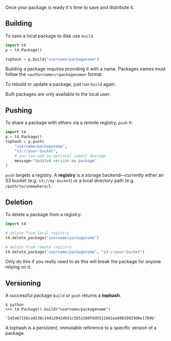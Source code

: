 Once your package is ready it's time to save and distribute it.

## Building
To save a local package to disk use `build`.

```python
import t4
p = t4.Package()

tophash = p.build("username/packagename")
```

Building a package requires providing it with a name. Packages names must follow the `<authorname>/<packagename>` format.

To rebuild or update a package, just run `build` again.

Built packages are only available to the local user.


## Pushing
To share a package with others via a remote registry, `push` it:

```python
import t4
p = t4.Package()
tophash = p.push(
    "username/packagename", 
    "s3://your-bucket",
    # you can add an optional commit message
    message="Updated version my package"
)
```

`push` targets a registry. A **registry** is a storage backend&mdash;currently either an S3 bucket (e.g. `s3://my-bucket`) or a local directory path (e.g. `/path/to/somewhere/`).

<!-- TODO: move this to another section once config is done
T4 can be configured with a default remote registry. You may omit the registry argument if you provide one:

```python
# set a default remote target
t4.config(default_remote_registry="s3://your-bucket")

# install from there implicitly
t4.Package().push("username/packagename")
```
-->

## Deletion

To delete a package from a registry:

```python
import t4

# delete from local registry
t4.delete_package("username/packagename")

# delete from remote registry
t4.delete_package("username/packagename", "s3://your-bucket")
```

Only do this if you really need to as this will break the package for anyone relying on it.

## Versioning

A successful package `build` or `push` returns a **tophash**.

```
$ python
>>> t4.Package().build("username/packagename")

'2a5a67156ca9238c14d12042db51c5b52260fdd5511b61ea89b58929d6e1769b'
```

A tophash is a persistent, immutable reference to a specific version of a package.